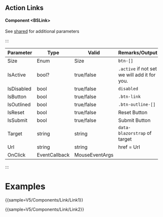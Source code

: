 ﻿## Action Links

#### Component \<BSLink\>
See [shared](layout/shared) for additional parameters   

:::

| Parameter  | Type          | Valid          | Remarks/Output                                | 
|------------|---------------|----------------|-----------------------------------------------|
| Size       | Enum          | Size           | `btn-[]`                                      | {.table-striped}
| IsActive   | bool?         | true/false     | `.active`  if not set we will add it for you. |                
| IsDisabled | bool          | true/false     | `disabled`                                    |                
| IsButton   | bool          | true/false     | `.btn-link`                                   |                
| IsOutlined | bool          | true/false     | `.btn-outline-[]`                             |                
| IsReset    | bool          | true/false     | Reset Button                                  |                
| IsSubmit   | bool          | true/false     | Submit Button                                 |
| Target     | string        | string         | `data-blazorstrap` of target                  |
| Url        | string        | string         | href = Url                                    |
| OnClick    | EventCallback | MouseEventArgs |                                               |

:::

# Examples

{{sample=V5/Components/Link/Link1}}

{{sample=V5/Components/Link/Link2}}
